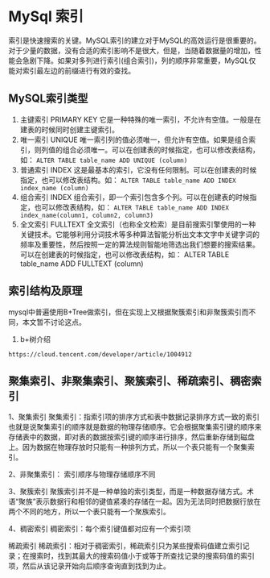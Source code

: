 # MySql 索引

索引是快速搜索的关键。MySQL索引的建立对于MySQL的高效运行是很重要的。对于少量的数据，没有合适的索引影响不是很大，但是，当随着数据量的增加，性能会急剧下降。如果对多列进行索引(组合索引)，列的顺序非常重要，MySQL仅能对索引最左边的前缀进行有效的查找。

## MySQL索引类型

1. 主键索引 PRIMARY KEY
它是一种特殊的唯一索引，不允许有空值。一般是在建表的时候同时创建主键索引。
2. 唯一索引 UNIQUE
唯一索引列的值必须唯一，但允许有空值。如果是组合索引，则列值的组合必须唯一。可以在创建表的时候指定，也可以修改表结构，如：
`ALTER TABLE table_name ADD UNIQUE (column)`
3. 普通索引 INDEX
这是最基本的索引，它没有任何限制。可以在创建表的时候指定，也可以修改表结构。如：
`ALTER TABLE table_name ADD INDEX index_name (column)`
4. 组合索引 INDEX
组合索引，即一个索引包含多个列。可以在创建表的时候指定，也可以修改表结构，如：
`ALTER TABLE table_name ADD INDEX index_name(column1, column2, column3)`
5. 全文索引 FULLTEXT
全文索引（也称全文检索）是目前搜索引擎使用的一种关键技术。它能够利用分词技术等多种算法智能分析出文本文字中关键字词的频率及重要性，然后按照一定的算法规则智能地筛选出我们想要的搜索结果。
可以在创建表的时候指定，也可以修改表结构，如：
ALTER TABLE table_name ADD FULLTEXT (column)

## 索引结构及原理

mysql中普遍使用B+Tree做索引，但在实现上又根据聚簇索引和非聚簇索引而不同，本文暂不讨论这点。

1. b+树介绍

`https://cloud.tencent.com/developer/article/1004912`

## 聚集索引、非聚集索引、聚簇索引、稀疏索引、稠密索引

1、聚集索引
聚集索引：指索引项的排序方式和表中数据记录排序方式一致的索引 
也就是说聚集索引的顺序就是数据的物理存储顺序。它会根据聚集索引键的顺序来存储表中的数据，即对表的数据按索引键的顺序进行排序，然后重新存储到磁盘上。因为数据在物理存放时只能有一种排列方式，所以一个表只能有一个聚集索引。

2、非聚集索引： 索引顺序与物理存储顺序不同

3、聚簇索引
聚簇索引并不是一种单独的索引类型，而是一种数据存储方式。术语“聚族”表示数据行和相邻的键值紧凑的存储在一起。因为无法同时把数据行放在两个不同的地方，所以一个表只能有一个聚族索引。 

4、稠密索引
稠密索引：每个索引键值都对应有一个索引项

稀疏索引
稀疏索引：相对于稠密索引，稀疏索引只为某些搜索码值建立索引记录；在搜索时，找到其最大的搜索码值小于或等于所查找记录的搜索码值的索引项，然后从该记录开始向后顺序查询直到找到为止。 